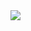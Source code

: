 

<div style="display:flex;align-items:center;">
  <a href="https://github.com/cipher-edu?tab=repositories">
    <img src="https://github-readme-stats.vercel.app/api/top-langs?username=cipher-edu&show_icons=false&theme=material-palenight&hide_border=true&layout=compact" />
  </a>
</div>
